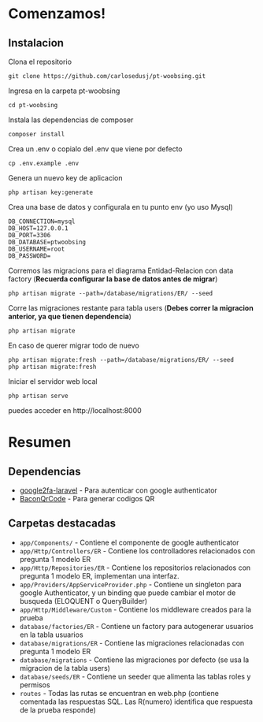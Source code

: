 # Comenzamos!

## Instalacion

Clona el repositorio

    git clone https://github.com/carlosedusj/pt-woobsing.git

Ingresa en la carpeta pt-woobsing

    cd pt-woobsing

Instala las dependencias de composer

    composer install

Crea un .env o copialo del .env que viene por defecto

    cp .env.example .env

Genera un nuevo key de aplicacion

    php artisan key:generate

Crea una base de datos y configurala en tu punto env (yo uso Mysql)

    DB_CONNECTION=mysql
    DB_HOST=127.0.0.1
    DB_PORT=3306
    DB_DATABASE=ptwoobsing
    DB_USERNAME=root
    DB_PASSWORD=

Corremos las migracions para el diagrama Entidad-Relacion con data factory (**Recuerda configurar la base de datos antes de migrar**)
    
    php artisan migrate --path=/database/migrations/ER/ --seed

Corre las migraciones restante para tabla users (**Debes correr la migracion anterior, ya que tienen dependencia**)

    php artisan migrate

En caso de querer migrar todo de nuevo
```
php artisan migrate:fresh --path=/database/migrations/ER/ --seed
php artisan migrate:fresh
```
Iniciar el servidor web local

    php artisan serve

puedes acceder en http://localhost:8000


# Resumen

## Dependencias

- [google2fa-laravel](https://github.com/antonioribeiro/google2fa-laravel) - Para autenticar con google authenticator
- [BaconQrCode](https://github.com/Bacon/BaconQrCode) - Para generar codigos QR

## Carpetas destacadas

- `app/Components/` - Contiene el componente de google authenticator
- `app/Http/Controllers/ER` - Contiene los controlladores relacionados con pregunta 1 modelo ER
- `app/Http/Repositories/ER` - Contiene los repositorios relacionados con pregunta 1 modelo ER, implementan una interfaz.
- `app/Providers/AppServiceProvider.php` - Contiene un singleton para google Authenticator, y un binding que puede cambiar el motor de busqueda (ELOQUENT o QueryBuilder)
- `app/Http/Middleware/Custom` - Contiene los middleware creados para la prueba
- `database/factories/ER` - Contiene un factory para autogenerar usuarios en la tabla usuarios
- `database/migrations/ER` - Contiene las migraciones relacionadas con pregunta 1 modelo ER
- `database/migrations` - Contiene las migraciones por defecto (se usa la migracion de la tabla users)
- `database/seeds/ER` - Contiene un seeder que alimenta las tablas roles y permisos
- `routes` - Todas las rutas se encuentran en web.php (contiene comentada las respuestas SQL. Las R(numero) identifica que respuesta de la prueba responde)


